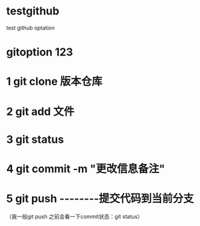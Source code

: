 # testgithub
test github optation



# gitoption 123


# 1 git clone 版本仓库

# 2 git add 文件

# 3 git status

# 4 git commit -m "更改信息备注"

# 5 git push --------提交代码到当前分支

（我一般git push 之前会看一下commit状态：git status）